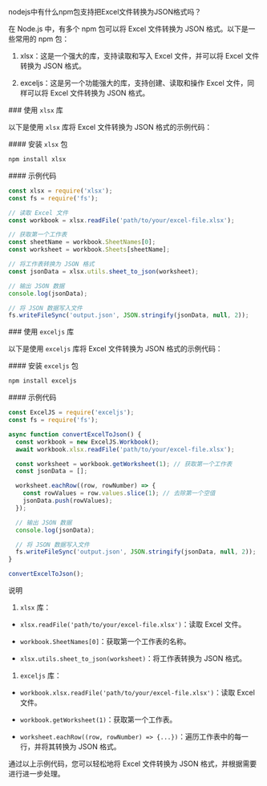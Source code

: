 nodejs中有什么npm包支持把Excel文件转换为JSON格式吗？

在 Node.js 中，有多个 npm 包可以将 Excel 文件转换为 JSON 格式。以下是一些常用的 npm 包：

1. xlsx：这是一个强大的库，支持读取和写入 Excel 文件，并可以将 Excel 文件转换为 JSON 格式。

1. exceljs：这是另一个功能强大的库，支持创建、读取和操作 Excel 文件，同样可以将 Excel 文件转换为 JSON 格式。

\### 使用 `xlsx` 库

以下是使用 `xlsx` 库将 Excel 文件转换为 JSON 格式的示例代码：

\#### 安装 `xlsx` 包

```sh
npm install xlsx
```

\#### 示例代码

```javascript
const xlsx = require('xlsx');
const fs = require('fs');

// 读取 Excel 文件
const workbook = xlsx.readFile('path/to/your/excel-file.xlsx');

// 获取第一个工作表
const sheetName = workbook.SheetNames[0];
const worksheet = workbook.Sheets[sheetName];

// 将工作表转换为 JSON 格式
const jsonData = xlsx.utils.sheet_to_json(worksheet);

// 输出 JSON 数据
console.log(jsonData);

// 将 JSON 数据写入文件
fs.writeFileSync('output.json', JSON.stringify(jsonData, null, 2));
```

\### 使用 `exceljs` 库

以下是使用 `exceljs` 库将 Excel 文件转换为 JSON 格式的示例代码：

\#### 安装 `exceljs` 包

```sh
npm install exceljs
```

\#### 示例代码

```javascript
const ExcelJS = require('exceljs');
const fs = require('fs');

async function convertExcelToJson() {
  const workbook = new ExcelJS.Workbook();
  await workbook.xlsx.readFile('path/to/your/excel-file.xlsx');

  const worksheet = workbook.getWorksheet(1); // 获取第一个工作表
  const jsonData = [];

  worksheet.eachRow((row, rowNumber) => {
    const rowValues = row.values.slice(1); // 去除第一个空值
    jsonData.push(rowValues);
  });

  // 输出 JSON 数据
  console.log(jsonData);

  // 将 JSON 数据写入文件
  fs.writeFileSync('output.json', JSON.stringify(jsonData, null, 2));
}

convertExcelToJson();
```

说明

1. `xlsx` 库：

- `xlsx.readFile('path/to/your/excel-file.xlsx')`：读取 Excel 文件。

- `workbook.SheetNames[0]`：获取第一个工作表的名称。

- `xlsx.utils.sheet_to_json(worksheet)`：将工作表转换为 JSON 格式。

1. `exceljs` 库：

- `workbook.xlsx.readFile('path/to/your/excel-file.xlsx')`：读取 Excel 文件。

- `workbook.getWorksheet(1)`：获取第一个工作表。

- `worksheet.eachRow((row, rowNumber) => {...})`：遍历工作表中的每一行，并将其转换为 JSON 格式。

通过以上示例代码，您可以轻松地将 Excel 文件转换为 JSON 格式，并根据需要进行进一步处理。